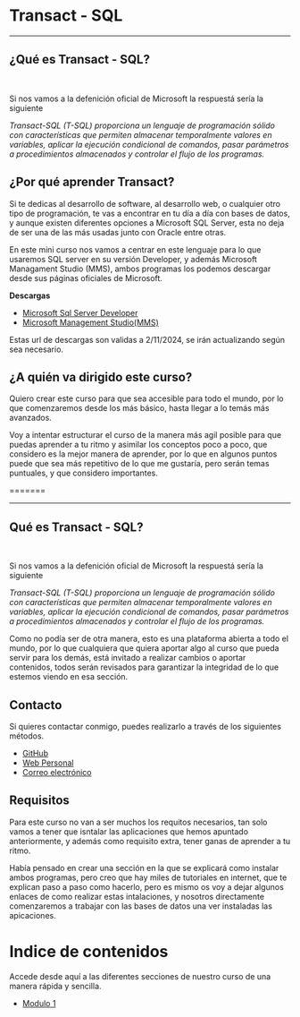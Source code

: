 # Transact - SQL
<hr>

## ¿Qué es Transact - SQL?
<br>
<p>Si nos vamos a la defenición oficial de Microsoft la respuestá sería la siguiente</p>
<p><i>Transact-SQL (T-SQL) proporciona un lenguaje de programación sólido con características que permiten almacenar temporalmente valores en variables, aplicar la ejecución condicional de comandos, pasar parámetros a procedimientos almacenados y controlar el flujo de los programas.</i></p>

## ¿Por qué aprender Transact?
<p>Si te dedicas al desarrollo de software, al desarrollo web, o cualquier otro tipo de programación, te vas a encontrar en tu día a día con bases de datos, y aunque existen diferentes opciones a Microsoft SQL Server, esta no deja de ser una de las más usadas junto con Oracle entre otras.</p>
<p>En este mini curso nos vamos a centrar en este lenguaje para lo que usaremos SQL server en su versión Developer, y además Microsoft Managament Studio (MMS), ambos programas los podemos descargar desde sus páginas oficiales de Microsoft.</p>

<b>Descargas</b>
<ul>
    <li><a href = "https://www.microsoft.com/es-es/sql-server/sql-server-downloads?msockid=338b2c25cee961121d173f93cf416064">Microsoft Sql Server Developer</a></li>
    <li><a href = "https://learn.microsoft.com/es-es/sql/ssms/download-sql-server-management-studio-ssms?view=sql-server-ver16">Microsoft Management Studio(MMS)</a></li>
</ul>
<p>Estas url de descargas son validas a 2/11/2024, se irán actualizando según sea necesario.</p>

## ¿A quién va dirigido este curso?
<p>Quiero crear este curso para que sea accesible para todo el mundo, por lo que comenzaremos desde los más básico, hasta llegar a lo temás más avanzados.</p>
<p>Voy a intentar estructurar el curso de la manera más agil posible para que puedas aprender a tu ritmo y asimilar los conceptos poco a poco, que considero es la mejor manera de aprender, por lo que en algunos puntos puede que sea más repetitivo de lo que me gustaría, pero serán temas puntuales, y que considero importantes.</p>
=======
<hr> 

## Qué es Transact - SQL?
<br>
<p>Si nos vamos a la defenición oficial de Microsoft la respuestá sería la siguiente</p>
<p><i>Transact-SQL (T-SQL) proporciona un lenguaje de programación sólido con características que permiten almacenar temporalmente valores en variables, aplicar la ejecución condicional de comandos, pasar parámetros a procedimientos almacenados y controlar el flujo de los programas.</i></p>
<p>Como no podía ser de otra manera, esto es una plataforma abierta a todo el mundo, por lo que cualquiera que quiera aportar algo al curso que pueda servir para los demás, está invitado a realizar cambios o aportar contenidos, todos serán revisados para garantizar la integridad de lo que estemos viendo en esa sección.</p>


## Contacto
<p>Si quieres contactar conmigo, puedes realizarlo a través de los siguientes métodos.</p>
<ul>
    <li><a href = "https://github.com/cdeveloping">GitHub</a></li>
    <li><a href = "https://guillermoayllon.com">Web Personal</a></li>
    <li><a href = "mailto://guillermo@guillermoayllon.com">Correo electrónico</a></li>
</ul>

## Requisitos
<p>Para este curso no van a ser muchos los requitos necesarios, tan solo vamos a tener que isntalar las aplicaciones que hemos apuntado anteriormente, y además como requisito extra, tener ganas de aprender a tu ritmo.</p>
<p>Había pensado en crear una sección en la que se explicará como instalar ambos programas, pero creo que hay miles de tutoriales en internet, que te explican paso a paso como hacerlo, pero es mismo os voy a dejar algunos enlaces de como realizar estas intalaciones, y nosotros directamente comenzaremos a trabajar con las bases de datos una ver instaladas las apicaciones.</p>

# Indice de contenidos
<p>Accede desde aquí a las diferentes secciones de nuestro curso de una manera rápida y sencilla.</p>

<ul>
    <li><a href= "https://github.com/cdeveloping/transact-sql/tree/main/Modulo%201">Modulo 1</a></li>
</ul>